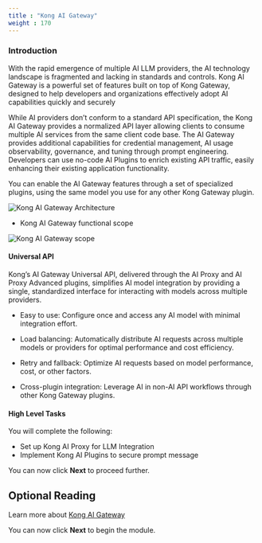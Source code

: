 ```yaml
---
title : "Kong AI Gateway"
weight : 170
---
```


### Introduction

With the rapid emergence of multiple AI LLM providers, the AI technology landscape is fragmented and lacking in standards and controls. Kong AI Gateway is a powerful set of features built on top of Kong Gateway, designed to help developers and organizations effectively adopt AI capabilities quickly and securely

While AI providers don’t conform to a standard API specification, the Kong AI Gateway provides a normalized API layer allowing clients to consume multiple AI services from the same client code base. The AI Gateway provides additional capabilities for credential management, AI usage observability, governance, and tuning through prompt engineering. Developers can use no-code AI Plugins to enrich existing API traffic, easily enhancing their existing application functionality.

You can enable the AI Gateway features through a set of specialized plugins, using the same model you use for any other Kong Gateway plugin.

![Kong AI Gateway Architecture](/static/images/ai-gateway.png)

* Kong AI Gateway functional scope

![Kong AI Gateway scope](/static/images/ai_gateway_scope.png)



#### Universal API

Kong’s AI Gateway Universal API, delivered through the AI Proxy and AI Proxy Advanced plugins, simplifies AI model integration by providing a single, standardized interface for interacting with models across multiple providers.

* Easy to use: Configure once and access any AI model with minimal integration effort.

* Load balancing: Automatically distribute AI requests across multiple models or providers for optimal performance and cost efficiency.

* Retry and fallback: Optimize AI requests based on model performance, cost, or other factors.

* Cross-plugin integration: Leverage AI in non-AI API workflows through other Kong Gateway plugins.


#### High Level Tasks
You will complete the following:
* Set up Kong AI Proxy for LLM Integration
* Implement Kong AI Plugins to secure prompt message

You can now click **Next** to proceed further.


## Optional Reading

Learn more about [Kong AI Gateway](https://docs.konghq.com/gateway/latest/ai-gateway/)


You can now click **Next** to begin the module.
